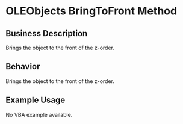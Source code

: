 # OLEObjects BringToFront Method

## Business Description
Brings the object to the front of the z-order.

## Behavior
Brings the object to the front of the z-order.

## Example Usage
No VBA example available.